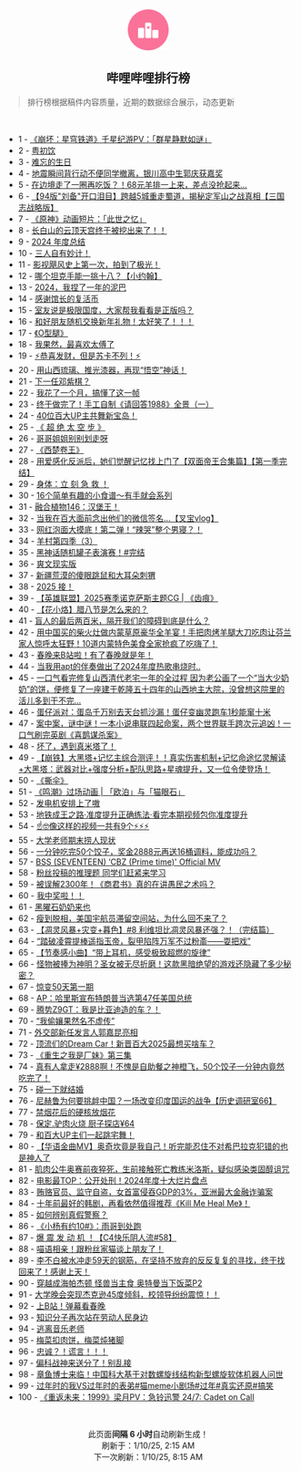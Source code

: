 <div align="center">
    <img src="./assets/icon_rank.png" alt="logo" />
    <h2>哔哩哔哩排行榜</h>
</div>

> 排行榜根据稿件内容质量，近期的数据综合展示，动态更新

<br />

<ul><li><span>1 - <a href=https://www.bilibili.com/BV1dCr3YqEtT target=_blank>《崩坏：星穹铁道》千星纪游PV：「群星静默如谜」</a></span></li><li><span>2 - <a href=https://www.bilibili.com/BV1hRraYDEud target=_blank>粤初饮</a></span></li><li><span>3 - <a href=https://www.bilibili.com/BV1ZCrVYLEZj target=_blank>难忘的生日</a></span></li><li><span>4 - <a href=https://www.bilibili.com/BV1rprUY2EKg target=_blank>地震瞬间背行动不便同学撤离，银川高中生郭庆获嘉奖</a></span></li><li><span>5 - <a href=https://www.bilibili.com/BV134rQYrEnz target=_blank>在边境走了一圈再吃饭？！68元羊排一上来，差点没抢起来…</a></span></li><li><span>6 - <a href=https://www.bilibili.com/BV1ZjrYYvEyU target=_blank>【94版&quot;刘备&quot;开口泪目】跨越5城重走蜀道，揭秘定军山之战真相【三国志战略版】</a></span></li><li><span>7 - <a href=https://www.bilibili.com/BV1h7reY9EM7 target=_blank>《原神》动画短片：「此世之忆」</a></span></li><li><span>8 - <a href=https://www.bilibili.com/BV1nPrSYUEHj target=_blank>长白山的云顶天宫终于被挖出来了！！</a></span></li><li><span>9 - <a href=https://www.bilibili.com/BV1cqrmYEEaL target=_blank>2024&nbsp;年度总结</a></span></li><li><span>10 - <a href=https://www.bilibili.com/BV15VrSYkEQD target=_blank>三人自有妙计！</a></span></li><li><span>11 - <a href=https://www.bilibili.com/BV13prSYiEhr target=_blank>影视飓风史上第一次，拍到了极光！</a></span></li><li><span>12 - <a href=https://www.bilibili.com/BV1pVrWY2EJK target=_blank>哪个坦克手能一挑十八？【小约翰】</a></span></li><li><span>13 - <a href=https://www.bilibili.com/BV1eFrTYHE3o target=_blank>2024，我捏了一年的泥巴</a></span></li><li><span>14 - <a href=https://www.bilibili.com/BV1oyrVYyEUY target=_blank>感谢馆长的复活币</a></span></li><li><span>15 - <a href=https://www.bilibili.com/BV15GrVYqE7m target=_blank>室友说是极限国度，大家帮我看看是正版吗？</a></span></li><li><span>16 - <a href=https://www.bilibili.com/BV1PirSYoEvB target=_blank>和好朋友随机交换新年礼物！太好笑了！！！</a></span></li><li><span>17 - <a href=https://www.bilibili.com/BV13LrVYvEmP target=_blank>《O型腿》</a></span></li><li><span>18 - <a href=https://www.bilibili.com/BV1arrUYeET7 target=_blank>我果然，最喜欢太傅了</a></span></li><li><span>19 - <a href=https://www.bilibili.com/BV1YYrGYPErL target=_blank>⚡️恭喜发财，但是苏卡不列！⚡️</a></span></li><li><span>20 - <a href=https://www.bilibili.com/BV1bHrVYhERH target=_blank>用山西琉璃、推光漆器，再现“悟空”神话！</a></span></li><li><span>21 - <a href=https://www.bilibili.com/BV1vsrGY6Edn target=_blank>下一任邓紫棋？</a></span></li><li><span>22 - <a href=https://www.bilibili.com/BV1zsr5Y7Ecy target=_blank>我花了一个月，搞懂了这一帧</a></span></li><li><span>23 - <a href=https://www.bilibili.com/BV1UKr5Y8E8i target=_blank>终于做完了！手工自制《请回答1988》全景（一）</a></span></li><li><span>24 - <a href=https://www.bilibili.com/BV1CmrhYiE4i target=_blank>40位百大UP主共舞新宝岛！</a></span></li><li><span>25 - <a href=https://www.bilibili.com/BV1Y5rVYKEYS target=_blank>《&nbsp;超&nbsp;绝&nbsp;太&nbsp;空&nbsp;步&nbsp;》</a></span></li><li><span>26 - <a href=https://www.bilibili.com/BV1M8rQYzE6P target=_blank>哥哥姐姐别别划走呀</a></span></li><li><span>27 - <a href=https://www.bilibili.com/BV1MzrYYDEG2 target=_blank>《西楚卷王》</a></span></li><li><span>28 - <a href=https://www.bilibili.com/BV1Ntr1Y2ECf target=_blank>用爱感化反派后，她们觉醒记忆找上门了【双面帝王合集篇】【第一季完结】</a></span></li><li><span>29 - <a href=https://www.bilibili.com/BV1cgrYY6Emt target=_blank>身体：立&nbsp;刻&nbsp;急&nbsp;救&nbsp;！</a></span></li><li><span>30 - <a href=https://www.bilibili.com/BV1MbrSYaE1G target=_blank>16个简单有趣的小食谱～有手就会系列</a></span></li><li><span>31 - <a href=https://www.bilibili.com/BV1rgr9YcEC3 target=_blank>融合植物146：汉堡王！</a></span></li><li><span>32 - <a href=https://www.bilibili.com/BV1porUYWEQS target=_blank>当我在百大面前念出他们的微信签名…【叉宝vlog】</a></span></li><li><span>33 - <a href=https://www.bilibili.com/BV1WT6SYXE1D target=_blank>网红泡面大摸底！第二弹！“辣哭”整个男寝？！</a></span></li><li><span>34 - <a href=https://www.bilibili.com/BV1LqrtY2EwU target=_blank>羊村第四季（3）</a></span></li><li><span>35 - <a href=https://www.bilibili.com/BV1GdrVYME7U target=_blank>黑神话随机罐子表演赛！#完结</a></span></li><li><span>36 - <a href=https://www.bilibili.com/BV1gsrSYNETS target=_blank>爽文现实版</a></span></li><li><span>37 - <a href=https://www.bilibili.com/BV1pdr2YjEqc target=_blank>新疆荒漠的傻眼跳鼠和大耳朵刺猬</a></span></li><li><span>38 - <a href=https://www.bilibili.com/BV1KxrVYZEXB target=_blank>2025&nbsp;接！</a></span></li><li><span>39 - <a href=https://www.bilibili.com/BV1R9rSY5E2r target=_blank>【英雄联盟】2025赛季诺克萨斯主题CG&nbsp;|&nbsp;《齿痕》</a></span></li><li><span>40 - <a href=https://www.bilibili.com/BV1txrmYdESV target=_blank>【花小烙】腊八节是怎么来的？</a></span></li><li><span>41 - <a href=https://www.bilibili.com/BV1q2rPYpEDR target=_blank>盲人的最后两百米，隔开我们的障碍到底是什么？</a></span></li><li><span>42 - <a href=https://www.bilibili.com/BV1gBrYYHEcL target=_blank>用中国买的柴火灶做内蒙草原豪华全羊宴！手把肉烤羊腿大刀吃肉让芬兰家人惊呼太狂野！10道内蒙特色美食全家抢疯了吃嗨了！</a></span></li><li><span>43 - <a href=https://www.bilibili.com/BV1pCr6YcEgD target=_blank>春晚来B站啦！有了春晚就是年！</a></span></li><li><span>44 - <a href=https://www.bilibili.com/BV1pjrxYpEV2 target=_blank>当我用apt的伴奏做出了2024年度热歌串烧时..</a></span></li><li><span>45 - <a href=https://www.bilibili.com/BV1GGrVYqE2k target=_blank>一口气看完修复山西清代老宅一年的全过程&nbsp;因为老公画了一个“当大少奶奶”的饼，便修复了一座建于乾隆五十四年的山西地主大院，没曾想这院里的活儿多到干不完…</a></span></li><li><span>46 - <a href=https://www.bilibili.com/BV1TWrVYFE22 target=_blank>蛋仔派对：蛋岛千万别去天台抓沙漏！蛋仔变幽灵跑车1秒能窜十米</a></span></li><li><span>47 - <a href=https://www.bilibili.com/BV1PwrhYMEFx target=_blank>案中案，谜中谜！一本小说串联四起命案，两个世界联手跨次元追凶！一口气刷完英剧《喜鹊谋杀案》</a></span></li><li><span>48 - <a href=https://www.bilibili.com/BV1BWrGYgEED target=_blank>坏了，遇到真米塔了！</a></span></li><li><span>49 - <a href=https://www.bilibili.com/BV1gLroYsESd target=_blank>【崩铁】大黑塔+记忆主综合测评！！真实伤害机制+记忆命途忆灵解读+大黑塔：武器对比+强度分析+配队思路+星魂提升，又一位令使登场！</a></span></li><li><span>50 - <a href=https://www.bilibili.com/BV12BrQYPEBy target=_blank>《撕伞》</a></span></li><li><span>51 - <a href=https://www.bilibili.com/BV1JKrLYJEFv target=_blank>《鸣潮》过场动画&nbsp;|&nbsp;「欧泊」与「猫眼石」</a></span></li><li><span>52 - <a href=https://www.bilibili.com/BV1SFrUYaEUs target=_blank>发电机安排上了嗷</a></span></li><li><span>53 - <a href=https://www.bilibili.com/BV1purGYDErc target=_blank>地铁成王之路·准度提升正确练法·看完本期视频包你准度提升</a></span></li><li><span>54 - <a href=https://www.bilibili.com/BV1YvrUYBE4S target=_blank>☝🤓像这样的视频一共有9个⚡⚡⚡</a></span></li><li><span>55 - <a href=https://www.bilibili.com/BV1VErSYuE95 target=_blank>大学老师期末捞人现状</a></span></li><li><span>56 - <a href=https://www.bilibili.com/BV1A5rqYWEZM target=_blank>一分钟吃完50个饺子，奖金2888元再送16桶调料，能成功吗？</a></span></li><li><span>57 - <a href=https://www.bilibili.com/BV1YvrUYBE8P target=_blank>BSS&nbsp;(SEVENTEEN)&nbsp;‘CBZ&nbsp;(Prime&nbsp;time)&#39;&nbsp;Official&nbsp;MV</a></span></li><li><span>58 - <a href=https://www.bilibili.com/BV15nrQY1Esf target=_blank>粉丝投稿的推理题&nbsp;同学们赶紧来学习</a></span></li><li><span>59 - <a href=https://www.bilibili.com/BV1cXr9YaEqU target=_blank>被误解2300年！《商君书》真的在讲愚民之术吗？</a></span></li><li><span>60 - <a href=https://www.bilibili.com/BV1Yqr5YuEH3 target=_blank>我中奖啦！！</a></span></li><li><span>61 - <a href=https://www.bilibili.com/BV1ePraYREXA target=_blank>黑曜石奶奶来也</a></span></li><li><span>62 - <a href=https://www.bilibili.com/BV1KbrmY9E5C target=_blank>瘦到脱相，美国宇航员滞留空间站，为什么回不来了？</a></span></li><li><span>63 - <a href=https://www.bilibili.com/BV157r7YSESy target=_blank>【凋灵风暴+灾变+暮色】#8&nbsp;利维坦比凋灵风暴还强？！（完结篇）</a></span></li><li><span>64 - <a href=https://www.bilibili.com/BV1HPrQY4EiM target=_blank>“踏破凌霄提棒遥指玉帝，裂甲陷阵万军不过粉齑——耍把戏”</a></span></li><li><span>65 - <a href=https://www.bilibili.com/BV1LLrSY3ENa target=_blank>【节奏感小曲】“带上耳机，感受极致超燃的旋律”</a></span></li><li><span>66 - <a href=https://www.bilibili.com/BV19w62YbE25 target=_blank>怪物被捧为神明？圣女被无尽折磨！这款黑暗绝望的游戏还隐藏了多少秘密？</a></span></li><li><span>67 - <a href=https://www.bilibili.com/BV1byr5YeEoX target=_blank>惊变50天第一期</a></span></li><li><span>68 - <a href=https://www.bilibili.com/BV1DwrUYcEKo target=_blank>AP：哈里斯宣布特朗普当选第47任美国总统</a></span></li><li><span>69 - <a href=https://www.bilibili.com/BV1tzryYJEc9 target=_blank>腾势Z9GT：我是比亚迪造的车？！</a></span></li><li><span>70 - <a href=https://www.bilibili.com/BV1qNrmYgEUh target=_blank>“我偷孃果然名不虚传”</a></span></li><li><span>71 - <a href=https://www.bilibili.com/BV1uAr5YYETt target=_blank>外交部新任发言人郭嘉昆亮相</a></span></li><li><span>72 - <a href=https://www.bilibili.com/BV1y7rDYZE5J target=_blank>顶流们的Dream&nbsp;Car！新晋百大2025最想买啥车？</a></span></li><li><span>73 - <a href=https://www.bilibili.com/BV1WRrUYREfn target=_blank>《重生之我是厂妹》第三集</a></span></li><li><span>74 - <a href=https://www.bilibili.com/BV1mTrUYoEfa target=_blank>真有人拿走¥2888啊！不愧是自助餐之神橙飞，50个饺子一分钟内竟然吃完了！</a></span></li><li><span>75 - <a href=https://www.bilibili.com/BV1wxruYGE6P target=_blank>碰一下就结婚</a></span></li><li><span>76 - <a href=https://www.bilibili.com/BV1GprQY5EVs target=_blank>尼赫鲁为何要挑衅中国？一场改变印度国运的战争【历史调研室66】</a></span></li><li><span>77 - <a href=https://www.bilibili.com/BV1qgrKYREcK target=_blank>禁烟花后的硬核放烟花</a></span></li><li><span>78 - <a href=https://www.bilibili.com/BV1J7rdYPEyp target=_blank>保定.驴肉火烧&nbsp;厨子探店¥64</a></span></li><li><span>79 - <a href=https://www.bilibili.com/BV18xrSYeEBx target=_blank>和百大UP主们一起跳宅舞！</a></span></li><li><span>80 - <a href=https://www.bilibili.com/BV1mX6dYjEqW target=_blank>【华语金曲MV】奥奇坎竟是我自己！听完能忍住不对希巴拉克犯错的也是神人了</a></span></li><li><span>81 - <a href=https://www.bilibili.com/BV1rprDYsEGs target=_blank>肌肉公牛奥赛前夜猝死，生前接触死亡教练米洛斯，疑似感染类固醇诅咒</a></span></li><li><span>82 - <a href=https://www.bilibili.com/BV14cr9YTEPz target=_blank>电影最TOP：公开处刑！2024年度十大烂片盘点</a></span></li><li><span>83 - <a href=https://www.bilibili.com/BV1uarQYMEjW target=_blank>贿赂官员、监守自盗，女首富侵吞GDP的3%，亚洲最大金融诈骗案</a></span></li><li><span>84 - <a href=https://www.bilibili.com/BV1DFrUYaEFB target=_blank>十年前最好的韩剧，再看依然值得推荐《Kill&nbsp;Me&nbsp;Heal&nbsp;Me》！</a></span></li><li><span>85 - <a href=https://www.bilibili.com/BV11grjYvERa target=_blank>如何辨别真假警察？</a></span></li><li><span>86 - <a href=https://www.bilibili.com/BV1qxr5Y1E7f target=_blank>《小杨有约10#》：雨哥到处跑</a></span></li><li><span>87 - <a href=https://www.bilibili.com/BV1KurqYoEeL target=_blank>爆&nbsp;震&nbsp;发&nbsp;动&nbsp;机&nbsp;！【C4快乐阴人流#58】</a></span></li><li><span>88 - <a href=https://www.bilibili.com/BV1XhrGYvE6S target=_blank>喵语相亲！跟粉丝家猫谈上朋友了！</a></span></li><li><span>89 - <a href=https://www.bilibili.com/BV1ewr8YEE8g target=_blank>李不白被水冲走59天的钢筋，在坚持不放弃的反反复复的寻找，终于找回来了！感谢上天！</a></span></li><li><span>90 - <a href=https://www.bilibili.com/BV1CdrAY4EQW target=_blank>穿越成海帕杰顿&nbsp;怪兽当主食&nbsp;奥特曼当下饭菜P2</a></span></li><li><span>91 - <a href=https://www.bilibili.com/BV1JCrmY5ETR target=_blank>大学晚会突现杰克逊45度倾斜，校领导纷纷震惊！！</a></span></li><li><span>92 - <a href=https://www.bilibili.com/BV1XbrYY4E35 target=_blank>上B站！弹幕看春晚</a></span></li><li><span>93 - <a href=https://www.bilibili.com/BV1J2rPYpEqK target=_blank>知识分子再次站在劳动人民身边</a></span></li><li><span>94 - <a href=https://www.bilibili.com/BV1UdruYDEuW target=_blank>逃离音乐老师</a></span></li><li><span>95 - <a href=https://www.bilibili.com/BV1g4rQYrE63 target=_blank>梅菜扣肉饼，梅菜炖猪脚</a></span></li><li><span>96 - <a href=https://www.bilibili.com/BV1ZLrhYtEYv target=_blank>忠诚？！谎言！！！</a></span></li><li><span>97 - <a href=https://www.bilibili.com/BV14QrDYvEHd target=_blank>偏科战神来送分了！别乱接</a></span></li><li><span>98 - <a href=https://www.bilibili.com/BV1s9r5YtEH6 target=_blank>章鱼博士来临！中国科大基于对数螺旋线结构新型螺旋软体机器人问世</a></span></li><li><span>99 - <a href=https://www.bilibili.com/BV1JBrVYSECV target=_blank>过年时的我VS过年时的表弟#猫meme小剧场#过年#真实还原#搞笑</a></span></li><li><span>100 - <a href=https://www.bilibili.com/BV1NxkQYKE3v target=_blank>《重返未来：1999》梁月PV：急铃迅警&nbsp;24/7:&nbsp;Cadet&nbsp;on&nbsp;Call</a></span></li></ul>

<br />

<p align=center>此页面<strong>间隔 6 小时</strong>自动刷新生成！<br>刷新于：1/10/25, 2:15 AM<br>下一次刷新：1/10/25, 8:15 AM</p>
